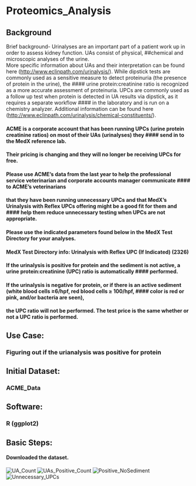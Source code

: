 # Proteomics_Analysis
## Background
Brief background- Urinalyses are an important part of a patient work up in order to assess kidney function. UAs consist of 
physical, ##chemical and microscopic analyses of the urine.  
More specific information about UAs and their interpretation can be found here (http://www.eclinpath.com/urinalysis/). 
While dipstick tests are commonly used as a sensitive measure to detect proteinuria (the presence of protein in the urine), the #### urine protein:creatinine ratio is recognized as a more accurate assessment of proteinuria. 
UPCs are commonly used as a follow up test when protein is detected in UA results via dipstick, as it requires a separate workflow #### in the laboratory and is run on a chemistry analyzer. 
Additional information can be found here (http://www.eclinpath.com/urinalysis/chemical-constituents/).   

#### ACME is a corporate account that has been running UPCs (urine protein creatinine ratios) on most of their UAs (urinalyses) they #### send in to the MedX reference lab. 
#### Their pricing is changing and they will no longer be receiving UPCs for free.  
#### Please use ACME’s data from the last year to help the professional service veterinarian and corporate accounts manager communicate #### to ACME’s veterinarians 
#### that they have been running unnecessary UPCs and that MedX’s Urinalysis with Reflex UPCs offering might be a good fit for them and #### help them reduce unnecessary testing when UPCs are not appropriate. 
#### Please use the indicated parameters found below in the MedX Test Directory for your analyses.
#### MedX Test Directory info: Urinalysis with Reflex UPC (If Indicated) (2326)
#### If the urinalysis is positive for protein and the sediment is not active, a urine protein:creatinine (UPC) ratio is automatically #### performed. 
#### If the urinalysis is negative for protein, or if there is an active sediment (white blood cells ≥6/hpf, red blood cells ≥ 100/hpf, #### color is red or pink, and/or bacteria are seen), 
#### the UPC ratio will not be performed. The test price is the same whether or not a UPC ratio is performed.

## Use Case:
### Figuring out if the urianalysis was positive for protein
## Initial Dataset:
### ACME_Data
## Software:
### R (ggplot2)
## Basic Steps:
#### Downloaded the dataset. 

![UA_Count](https://user-images.githubusercontent.com/19572673/62091688-321e2c00-b240-11e9-8d74-d141e18d780a.PNG)
![UAs_Positive_Count](https://user-images.githubusercontent.com/19572673/62091689-321e2c00-b240-11e9-8a0a-3154a72a53b3.PNG)
![Positive_NoSediment](https://user-images.githubusercontent.com/19572673/62091687-321e2c00-b240-11e9-90ec-6ba55c750123.PNG)
![Unnecessary_UPCs](https://user-images.githubusercontent.com/19572673/62091690-321e2c00-b240-11e9-8e86-5a9b5bc17d47.PNG)
